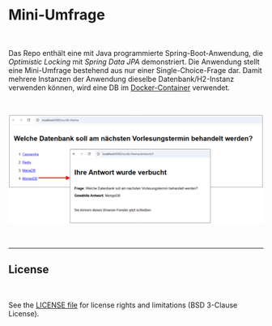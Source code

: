 # Mini-Umfrage #

<br>

Das Repo enthält eine mit Java programmierte Spring-Boot-Anwendung, die *Optimistic Locking* 
mit *Spring Data JPA* demonstriert. 
Die Anwendung stellt eine Mini-Umfrage bestehend aus nur einer Single-Choice-Frage dar.
Damit mehrere Instanzen der Anwendung dieselbe Datenbank/H2-Instanz verwenden können, 
wird eine DB im [Docker-Container](Maven_SpringBoot_EineFrage) verwendet.

<br>

![Screenshot 1](screenshot_1.png)

<br>

----

## License ##

<br>

See the [LICENSE file](LICENSE.md) for license rights and limitations (BSD 3-Clause License).

<br>
